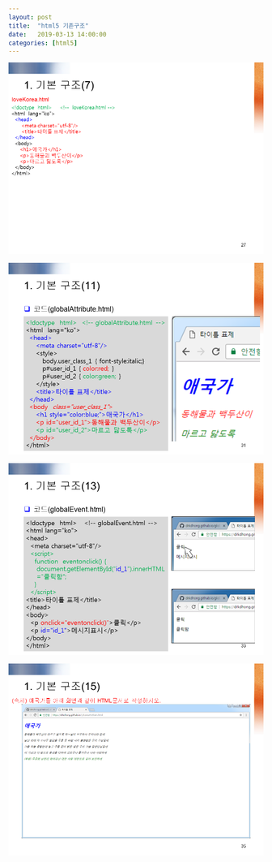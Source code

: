 ```yaml
---
layout: post
title:  "html5 기존구조"
date:   2019-03-13 14:00:00 
categories: [html5]
---
```


![Screen html5_0101](https://raw.githubusercontent.com/javaroadmap/javaroadmap.github.io/master/static/img/_posts/homework/html5_0101.png "Screen html5_0101")

![Screen html5_0102](https://raw.githubusercontent.com/javaroadmap/javaroadmap.github.io/master/static/img/_posts/homework/html5_0102.png "Screen html5_0102")

![Screen html5_0103](https://raw.githubusercontent.com/javaroadmap/javaroadmap.github.io/master/static/img/_posts/homework/html5_0103.png "Screen html5_0103")

![Screen html5_0104](https://raw.githubusercontent.com/javaroadmap/javaroadmap.github.io/master/static/img/_posts/homework/html5_0104.png "Screen html5_0104")

